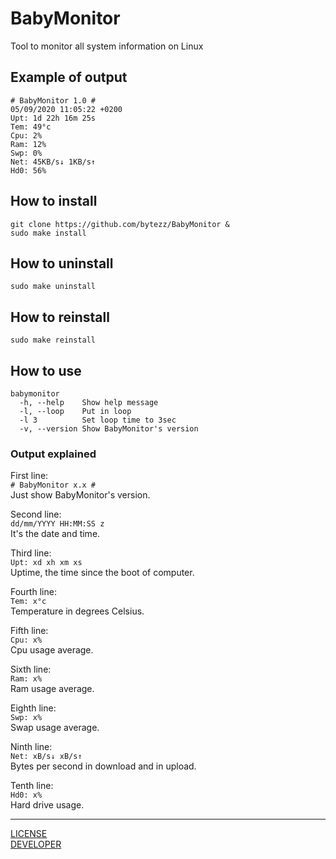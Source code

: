 # BabyMonitor
Tool to monitor all system information on Linux

## Example of output
```
# BabyMonitor 1.0 #
05/09/2020 11:05:22 +0200
Upt: 1d 22h 16m 25s
Tem: 49°c
Cpu: 2%
Ram: 12%
Swp: 0%
Net: 45KB/s↓ 1KB/s↑
Hd0: 56%
```

## How to install
```
git clone https://github.com/bytezz/BabyMonitor &
sudo make install
```

## How to uninstall
```
sudo make uninstall
```

## How to reinstall
```
sudo make reinstall
```

## How to use
```
babymonitor
  -h, --help    Show help message
  -l, --loop    Put in loop
  -l 3          Set loop time to 3sec
  -v, --version Show BabyMonitor's version
```

### Output explained
First line:  
`# BabyMonitor x.x #`  
Just show BabyMonitor's version.

Second line:  
`dd/mm/YYYY HH:MM:SS z`  
It's the date and time.

Third line:  
`Upt: xd xh xm xs`  
Uptime, the time since the boot of computer.

Fourth line:  
`Tem: x°c`  
Temperature in degrees Celsius.

Fifth line:  
`Cpu: x%`  
Cpu usage average.

Sixth line:  
`Ram: x%`  
Ram usage average.

Eighth line:  
`Swp: x%`  
Swap usage average.

Ninth line:  
`Net: xB/s↓ xB/s↑`  
Bytes per second in download and in upload.

Tenth line:  
`Hd0: x%`  
Hard drive usage.

***

[LICENSE](LICENSE)  
[DEVELOPER](https://github.com/Bytezz)